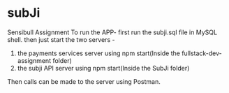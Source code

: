 # subJi
Sensibull Assignment
To run the APP-
first run the subji.sql file in MySQL shell.
then just start the two servers -
1. the payments services server using npm start(Inside the fullstack-dev-assignment folder)
2. the subji API server using npm start(Inside the SubJi folder)

Then calls can be made to the server using Postman.
